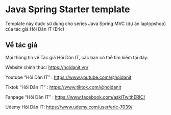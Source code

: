 # Java Spring Starter template

Template này được sử dụng cho series Java Spring MVC (dự án laptopshop) của tác giả Hỏi Dân IT (Eric)

## Về tác giả

Mọi thông tin về Tác giả Hỏi Dân IT, các bạn có thể tìm kiếm tại đây:

Website chính thức: <https://hoidanit.vn/>

Youtube “Hỏi Dân IT” : <https://www.youtube.com/@hoidanit>

Tiktok “Hỏi Dân IT” :  <https://www.tiktok.com/@hoidanit>

Fanpage “Hỏi Dân IT” : <https://www.facebook.com/askITwithERIC/>

Udemy Hỏi Dân IT: <https://www.udemy.com/user/eric-7039/>
